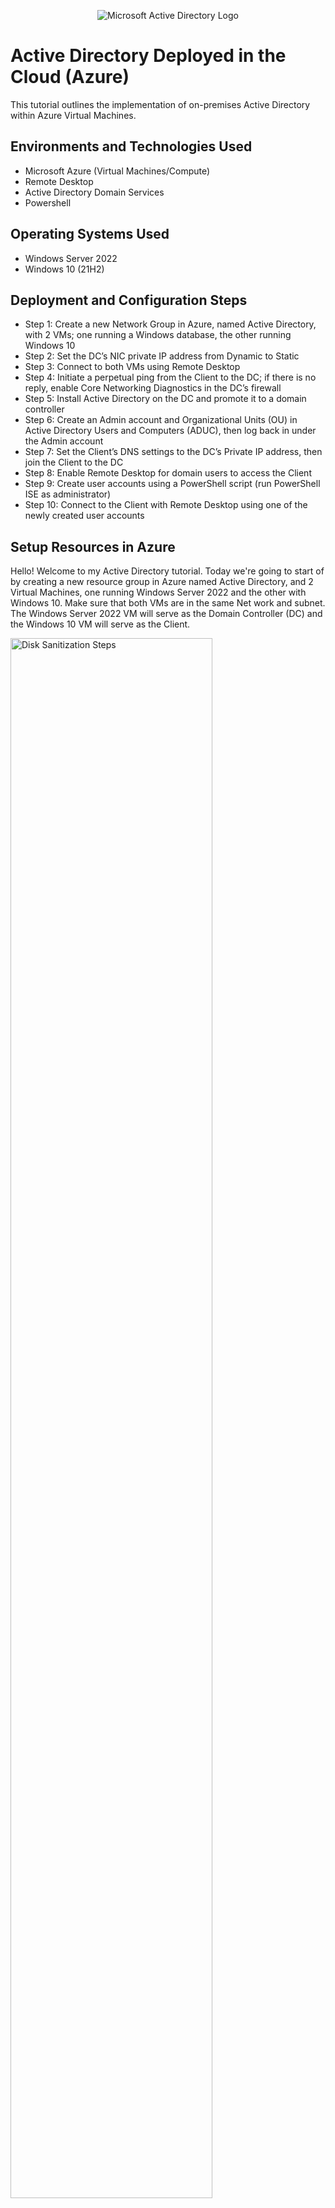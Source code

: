 <p align="center">
<img src="https://i.imgur.com/pU5A58S.png" alt="Microsoft Active Directory Logo"/>
</p>

<h1>Active Directory Deployed in the Cloud (Azure)</h1>
This tutorial outlines the implementation of on-premises Active Directory within Azure Virtual Machines.<br />


<h2>Environments and Technologies Used</h2>

- Microsoft Azure (Virtual Machines/Compute)
- Remote Desktop
- Active Directory Domain Services
- Powershell

<h2>Operating Systems Used </h2>

- Windows Server 2022
- Windows 10 (21H2)

<h2>Deployment and Configuration Steps</h2>

- Step 1: Create a new Network Group in Azure, named Active Directory, with 2 VMs; one running a Windows database, the other running Windows 10 
- Step 2: Set the DC’s NIC private IP address from Dynamic to Static
- Step 3: Connect to both VMs using Remote Desktop
- Step 4: Initiate a perpetual ping from the Client to the DC; if there is no reply, enable Core Networking Diagnostics in the DC’s firewall
- Step 5: Install Active Directory on the DC and promote it to a domain controller
- Step 6: Create an Admin account and Organizational Units (OU) in Active Directory Users and Computers (ADUC), then log back in under the Admin account
- Step 7: Set the Client’s DNS settings to the DC’s Private IP address, then join the Client to the DC
- Step 8: Enable Remote Desktop for domain users to access the Client
- Step 9: Create user accounts using a PowerShell script (run PowerShell ISE as administrator)
- Step 10: Connect to the Client with Remote Desktop using one of the newly created user accounts


<h2>Setup Resources in Azure</h2>

<p>
Hello! Welcome to my Active Directory tutorial. Today we're going to start of by creating a new resource group in Azure named Active Directory, and 2 Virtual Machines, one running Windows Server 2022 and the other with Windows 10. Make sure that both VMs are in the same Net work and subnet. The Windows Server 2022 VM will serve as the Domain Controller (DC) and the Windows 10 VM will serve as the Client. 
</p>
<p>
<img src="https://i.imgur.com/fgVZSMA.png" height="80%" width="80%" alt="Disk Sanitization Steps"/>
<br />

<p>
Now we need to set the DC’s NIC (Network Inteface Controller) private IP address from Dynamic to Static. Later in the lab when we configure the Client’s DNS settings, the DC’s private IP address, the Static IP address will make it easier for any services to access where a device is. 
</p>
<p>
<img src="https://i.imgur.com/uxbTjwd.png" height="80%" width="80%" alt="Disk Sanitization Steps"/>
<br />

<h2>Ensure Connectivity between DC and Client</h2>
  
<p>
After connecting to both VMs using Remote Desktop, to ensure connectivity we will initiate a perpetual ping from the Client to the DC. ICMPv4 is the protocal that ping uses. Now will try and ping the DC from Client with ping -t (perpetual ping).
</p>
<p>
<img src="https://i.imgur.com/Agb7Vvz.png" height="80%" width="80%" alt="Disk Sanitization Steps"/>
</p>
<br />

<p>
Now we will remote access into DC1 and poke a hole in the firewall to allow ICMPv4 traffic. We will be able to see the ping on the Client side go thru. To do this, we will need to access the firewall settings in DC_1 thru the Windows Defender Firewall with Advanced Security -> Inbound Rules -> and enable ICMPv4 Core Networking Diagnostics.
</p>
<img src="https://i.imgur.com/UlHs1ZB.png" height="80%" width="80%" alt="Disk Sanitization Steps"/>
</p> 
<img src="https://i.imgur.com/yHP1K55.png" height="80%" width="80%" alt="Disk Sanitization Steps"/>
</p> 
<br />

<h2>Install Active Directory</h2>

<p>
Login to DC-1 and install Active Directory Domain Service. Be sure to select the Active Directory Domain Services in Server Roles to install the proper version. Just continue on setting up the defaults. There is a bit more configuration to do before everthing is ready to use.
</p>
<p>
<img src="https://i.imgur.com/8MfOmMa.png" height="80%" width="80%" alt="Disk Sanitization Steps"/>
</p>
<br />

<p>
We will need to create a new forest, name it anything you'd like! I'm going to choose Deans_Domain.com, most walkthroughs I've seen have just used MyDomain.com as a default. Most likely the vm will automaticlly, then log back in under the new domain that we just created.  For example, when i go to connect to DC_1, I will log in as Deans_Domain.com\Labuser1.
</p>
<p>
<img src="https://i.imgur.com/PflKIDE.png" height="80%" width="80%" alt="Disk Sanitization Steps"/>
<p>
<img src="https://i.imgur.com/XKw2BPK.png" height="80%" width="80%" alt="Disk Sanitization Steps"/>
</p>
<br />

<p>
Active Directory is all set up! Let's create two Organizational Units in our domain named _ADMINS and _EMPLOYEES. To do so, in the upper left hand side of the Server Manager Dashboard, click on tools, then Active Directory Users and Computers.  
</p> 
<img src="https://i.imgur.com/nJAyHQg.png" height="80%" width="80%" alt="Disk Sanitization Steps"/>
</p>
<br />

<p> 
Now create a new User, I choose Jane Doe, as an Administrator with the username: Jane_admin and add her as a member of Domain Admins Security Group. Log out from the default account we were in and log back in under Jane.
</p>
<img src="https://i.imgur.com/zwBeNnj.png" height="80%" width="80%" alt="Disk Sanitization Steps"/>
</p>
<img src="https://i.imgur.com/vchgXRe.png" height="80%" width="80%" alt="Disk Sanitization Steps"/>
<p>
To be able to continue setting up the domain, I will join Client-1 to the domain (Deans_Domian.com). From Azure, we will change client-1's DNS settings to the DC's Private IP address. After you do that restart Client-1 from within Azure. Restarting Client_1 will flush the dns cashe, this will make more sence in later labs.
</p>
<img src="https://i.imgur.com/Ugf8277.png" height="80%" width="80%" alt="Disk Sanitization Steps"/>
</p>

Now we will set up remote desktop for non-administrative users on Client-1. We have to log into Client-1 as an admin and open system properties. Click on "Remote Desktop", allow "domain users" access to remote desktop. Enabling this for Domain Users would allow for any user accounts in the domain to be able to log into Client-1 as a normal user.
</p>
<img src="https://i.imgur.com/ZtM4tbW.png" height="80%" width="80%" alt="Disk Sanitization Steps"/>
<br /> 
</p>
Finally, to verify that noraml users can RDP into Client-1, we will use a Powershell script to generate 10,000 (Thousands) of users into the domain. After the users are created we will randomly select one and RDP into Client-1.
</p>
<img src="https://i.imgur.com/jNlb1r0.png" height="80%" width="80%" alt="Disk Sanitization Steps"/>
</p>
<br />


